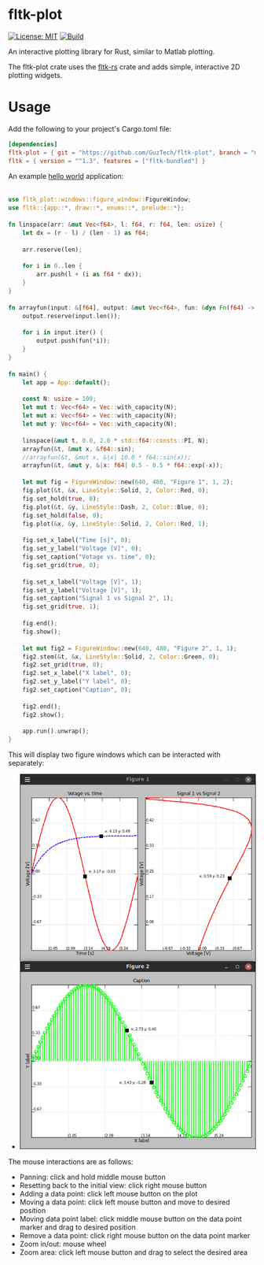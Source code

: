 # fltk-plot

[![License: MIT](https://img.shields.io/badge/License-MIT-yellow.svg)](https://opensource.org/licenses/MIT)
[![Build](https://github.com/GuzTech/fltk-plot/workflows/Build/badge.svg?branch=main)](https://github.com/GuzTech/fltk-plot/actions)

An interactive plotting library for Rust, similar to Matlab plotting.

The fltk-plot crate uses the [fltk-rs](https://github.com/fltk-rs/fltk-rs) crate and adds simple, interactive 2D plotting widgets.

# Usage

Add the following to your project's Cargo.toml file:

```toml
[dependencies]
fltk-plot = { git = "https://github.com/GuzTech/fltk-plot", branch = "main" }
fltk = { version = "^1.3", features = ["fltk-bundled"] }
```

An example [hello world](https://github.com/GuzTech/fltk-plot/blob/main/examples/hello_world.rs) application:

```rust

use fltk_plot::windows::figure_window::FigureWindow;
use fltk::{app::*, draw::*, enums::*, prelude::*};

fn linspace(arr: &mut Vec<f64>, l: f64, r: f64, len: usize) {
    let dx = (r - l) / (len - 1) as f64;

    arr.reserve(len);

    for i in 0..len {
        arr.push(l + (i as f64 * dx));
    }
}

fn arrayfun(input: &[f64], output: &mut Vec<f64>, fun: &dyn Fn(f64) -> f64) {
    output.reserve(input.len());

    for i in input.iter() {
        output.push(fun(*i));
    }
}

fn main() {
    let app = App::default();

    const N: usize = 100;
    let mut t: Vec<f64> = Vec::with_capacity(N);
    let mut x: Vec<f64> = Vec::with_capacity(N);
    let mut y: Vec<f64> = Vec::with_capacity(N);

    linspace(&mut t, 0.0, 2.0 * std::f64::consts::PI, N);
    arrayfun(&t, &mut x, &f64::sin);
    //arrayfun(&t, &mut x, &|x| 10.0 * f64::sin(x));
    arrayfun(&t, &mut y, &|x: f64| 0.5 - 0.5 * f64::exp(-x));

    let mut fig = FigureWindow::new(640, 480, "Figure 1", 1, 2);
    fig.plot(&t, &x, LineStyle::Solid, 2, Color::Red, 0);
    fig.set_hold(true, 0);
    fig.plot(&t, &y, LineStyle::Dash, 2, Color::Blue, 0);
    fig.set_hold(false, 0);
    fig.plot(&x, &y, LineStyle::Solid, 2, Color::Red, 1);

    fig.set_x_label("Time [s]", 0);
    fig.set_y_label("Voltage [V]", 0);
    fig.set_caption("Votage vs. time", 0);
    fig.set_grid(true, 0);

    fig.set_x_label("Voltage [V]", 1);
    fig.set_y_label("Voltage [V]", 1);
    fig.set_caption("Signal 1 vs Signal 2", 1);
    fig.set_grid(true, 1);

    fig.end();
    fig.show();

    let mut fig2 = FigureWindow::new(640, 480, "Figure 2", 1, 1);
    fig2.stem(&t, &x, LineStyle::Solid, 2, Color::Green, 0);
    fig2.set_grid(true, 0);
    fig2.set_x_label("X label", 0);
    fig2.set_y_label("Y label", 0);
    fig2.set_caption("Caption", 0);

    fig2.end();
    fig2.show();

    app.run().unwrap();
}
```

This will display two figure windows which can be interacted with separately:

- ![](https://github.com/GuzTech/fltk-plot/raw/main/screenshots/hello_world.png)

The mouse interactions are as follows:

- Panning: click and hold middle mouse button
- Resetting back to the initial view: click right mouse button
- Adding a data point: click left mouse button on the plot
- Moving a data point: click left mouse button and move to desired position
- Moving data point label: click middle mouse button on the data point marker and drag to desired position
- Remove a data point: click right mouse button on the data point marker
- Zoom in/out: mouse wheel
- Zoom area: click left mouse button and drag to select the desired area

